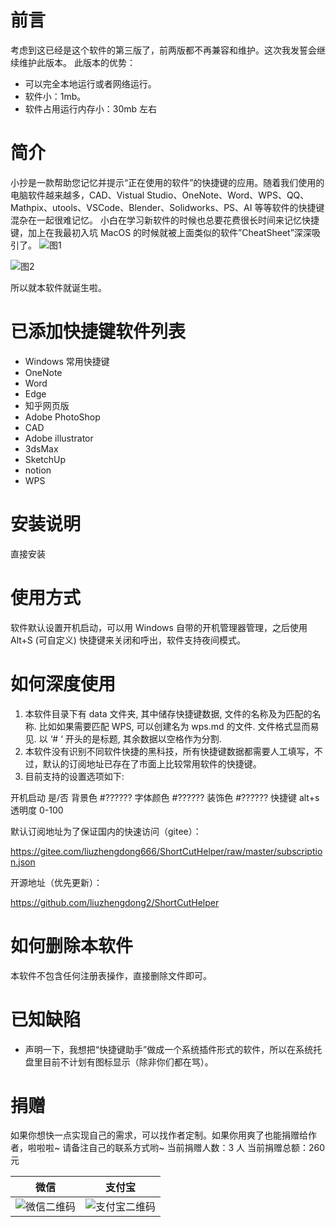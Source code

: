 # 前言

考虑到这已经是这个软件的第三版了，前两版都不再兼容和维护。这次我发誓会继续维护此版本。
此版本的优势：

- 可以完全本地运行或者网络运行。
- 软件小：1mb。
- 软件占用运行内存小：30mb 左右

# 简介

小抄是一款帮助您记忆并提示“正在使用的软件”的快捷键的应用。随着我们使用的电脑软件越来越多，CAD、Vistual Studio、OneNote、Word、WPS、QQ、Mathpix、utools、VSCode、Blender、Solidworks、PS、AI 等等软件的快捷键混杂在一起很难记忆。
小白在学习新软件的时候也总要花费很长时间来记忆快捷键，加上在我最初入坑 MacOS 的时候就被上面类似的软件”CheatSheet”深深吸引了。
![图1](https://github.com/BetterWorld-Liuser/XiaoChao/blob/master/picture/%E5%9B%BE%E7%89%871.png)

![图2](https://github.com/BetterWorld-Liuser/XiaoChao/blob/master/picture/%E5%9B%BE%E7%89%872.png)

所以就本软件就诞生啦。

# 已添加快捷键软件列表

- Windows 常用快捷键
- OneNote
- Word
- Edge
- 知乎网页版
- Adobe PhotoShop
- CAD
- Adobe illustrator
- 3dsMax
- SketchUp
- notion
- WPS

# 安装说明

直接安装

# 使用方式

软件默认设置开机启动，可以用 Windows 自带的开机管理器管理，之后使用 Alt+S (可自定义) 快捷键来关闭和呼出，软件支持夜间模式。

# 如何深度使用

1. 本软件目录下有 data 文件夹, 其中储存快捷键数据, 文件的名称及为匹配的名称. 比如如果需要匹配 WPS, 可以创建名为 wps.md 的文件. 文件格式显而易见. 以 ‘# ‘ 开头的是标题, 其余数据以空格作为分割.
2. 本软件没有识别不同软件快捷的黑科技，所有快捷键数据都需要人工填写，不过，默认的订阅地址已存在了市面上比较常用软件的快捷键。
3. 目前支持的设置选项如下:

开机启动 是/否
背景色 #??????
字体颜色 #??????
装饰色 #??????
快捷键 alt+s
透明度 0-100

默认订阅地址为了保证国内的快速访问（gitee）：

https://gitee.com/liuzhengdong666/ShortCutHelper/raw/master/subscription.json

开源地址（优先更新）：

https://github.com/liuzhengdong2/ShortCutHelper

# 如何删除本软件

本软件不包含任何注册表操作，直接删除文件即可。

# 已知缺陷

- 声明一下，我想把“快捷键助手”做成一个系统插件形式的软件，所以在系统托盘里目前不计划有图标显示（除非你们都在骂）。

# 捐赠

如果你想快一点实现自己的需求，可以找作者定制。如果你用爽了也能捐赠给作者，啦啦啦~
请备注自己的联系方式哟~
当前捐赠人数：3 人
当前捐赠总额：260 元

| 微信                                                                                                      | 支付宝                                                                                                      |
| --------------------------------------------------------------------------------------------------------- | ----------------------------------------------------------------------------------------------------------- |
| ![微信二维码](https://github.com/BetterWorld-Liuser/XiaoChao/blob/master/picture/%E5%9B%BE%E7%89%875.jpg) | ![支付宝二维码](https://github.com/BetterWorld-Liuser/XiaoChao/blob/master/picture/%E5%9B%BE%E7%89%876.png) |
